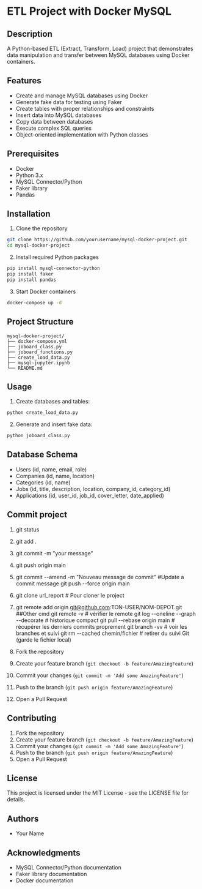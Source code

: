 # ETL Project with Docker MySQL

## Description
A Python-based ETL (Extract, Transform, Load) project that demonstrates data manipulation and transfer between MySQL databases using Docker containers.

## Features
- Create and manage MySQL databases using Docker
- Generate fake data for testing using Faker
- Create tables with proper relationships and constraints
- Insert data into MySQL databases
- Copy data between databases
- Execute complex SQL queries
- Object-oriented implementation with Python classes

## Prerequisites
- Docker
- Python 3.x
- MySQL Connector/Python
- Faker library
- Pandas

## Installation
1. Clone the repository
```bash
git clone https://github.com/yourusername/mysql-docker-project.git
cd mysql-docker-project
```

2. Install required Python packages
```bash
pip install mysql-connector-python
pip install faker
pip install pandas
```

3. Start Docker containers
```bash
docker-compose up -d
```

## Project Structure
```
mysql-docker-project/
├── docker-compose.yml
├── joboard_class.py
├── joboard_functions.py
├── create_load_data.py
├── mysql-jupyter.ipynb
└── README.md
```

## Usage
1. Create databases and tables:
```python
python create_load_data.py
```

2. Generate and insert fake data:
```python
python joboard_class.py
```

## Database Schema
- Users (id, name, email, role)
- Companies (id, name, location)
- Categories (id, name)
- Jobs (id, title, description, location, company_id, category_id)
- Applications (id, user_id, job_id, cover_letter, date_applied)


## Commit project
1. git status
2. git add .
3. git commit -m "your message"
4. git push origin main

5. git commit --amend -m "Nouveau message de commit" #Update a commit message
    git push --force origin main
 6. git clone url_report # Pour cloner le project
 7. git remote add origin git@github.com:TON-USER/NOM-DEPOT.git
 ##Other cmd
git remote -v                         # vérifier le remote
git log --oneline --graph --decorate  # historique compact
git pull --rebase origin main         # récupérer les derniers commits proprement
git branch -vv                        # voir les branches et suivi
git rm --cached chemin/fichier        # retirer du suivi Git (garde le fichier local)



1. Fork the repository
2. Create your feature branch (`git checkout -b feature/AmazingFeature`)
3. Commit your changes (`git commit -m 'Add some AmazingFeature'`)
4. Push to the branch (`git push origin feature/AmazingFeature`)
5. Open a Pull Request


## Contributing
1. Fork the repository
2. Create your feature branch (`git checkout -b feature/AmazingFeature`)
3. Commit your changes (`git commit -m 'Add some AmazingFeature'`)
4. Push to the branch (`git push origin feature/AmazingFeature`)
5. Open a Pull Request

## License
This project is licensed under the MIT License - see the LICENSE file for details.

## Authors 
- Your Name

## Acknowledgments
- MySQL Connector/Python documentation
- Faker library documentation
- Docker documentation